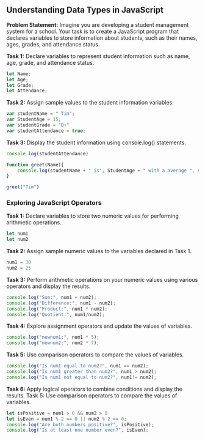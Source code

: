 ## Understanding Data Types in JavaScript

**Problem Statement:** Imagine you are developing a student management system for a school. Your task is to create a JavaScript program that declares variables to store information about students, such as their names, ages, grades, and attendance status.


**Task 1:** Declare variables to represent student information such as name, age, grade, and attendance status.

```js
let Name;
let Age;
let Grade;
let Attendance;
```


**Task 2:** Assign sample values to the student information variables.

```js
var studentName = " Tim";
var StudentAge = 15;
var studentGrade = "B+"
var studentAttendance = true;

```

**Task 3:** Display the student information using console.log() statements.

```js
console.log(studentAttendance)

function greet(Name){
    console.log(studentName + " is", StudentAge + " with a average ", studentGrade + " and have excellent Attendance")
}

greet("Tim")
```
### Exploring JavaScript Operators


**Task 1:** Declare variables to store two numeric values for performing arithmetic operations.

```js
let num1
let num2
```

**Task 2:** Assign sample numeric values to the variables declared in Task 1.

```js
num1 = 30
num2 = 25
```


**Task 3:** Perform arithmetic operations on your numeric values using various operators and display the results.

```js
console.log("Sum:", num1 + num2);
console.log("Difference:", num1 - num2);
console.log("Product:", num1 * num2);
console.log("Quotient:", num1/num2);
```


**Task 4:** Explore assignment operators and update the values of variables.

```js
console.log("newnum1:", num1 * 5);
console.log("newnum2:", num2 * 7);
```
**Task 5:** Use comparison operators to compare the values of variables.

```js
console.log("Is num1 equal to num2?", num1 == num2);
console.log("Is num1 greater than num2?", num1 > num2);
console.log("Is num1 not equal to num2?", num1!= num2);
```

**Task 6:** Apply logical operators to combine conditions and display the results.
Task 5: Use comparison operators to compare the values of variables.

```js
let isPositive = num1 > 0 && num2 > 0
let isEven = num1 % 2 == 0 || num2 % 2 == 0;
console.log("Are both numbers positive?", isPositive);
console.log("Is at least one number even?", isEven);

```

